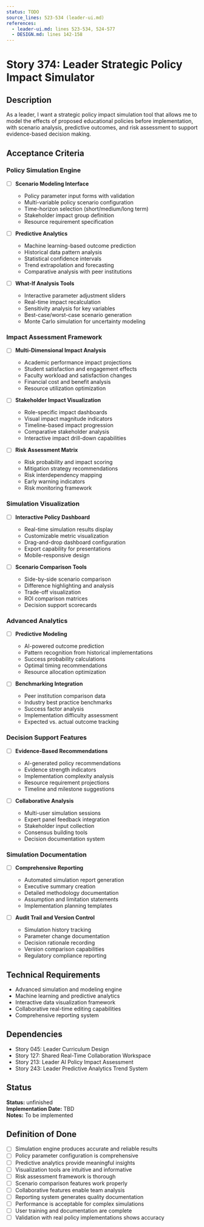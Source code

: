 ```yaml
---
status: TODO
source_lines: 523-534 (leader-ui.md)
references:
  - leader-ui.md: lines 523-534, 524-577
  - DESIGN.md: lines 142-158
---
```


# Story 374: Leader Strategic Policy Impact Simulator

## Description
As a leader, I want a strategic policy impact simulation tool that allows me to model the effects of proposed educational policies before implementation, with scenario analysis, predictive outcomes, and risk assessment to support evidence-based decision making.

## Acceptance Criteria

### Policy Simulation Engine
- [ ] **Scenario Modeling Interface**
  - Policy parameter input forms with validation
  - Multi-variable policy scenario configuration
  - Time-horizon selection (short/medium/long term)
  - Stakeholder impact group definition
  - Resource requirement specification

- [ ] **Predictive Analytics**
  - Machine learning-based outcome prediction
  - Historical data pattern analysis
  - Statistical confidence intervals
  - Trend extrapolation and forecasting
  - Comparative analysis with peer institutions

- [ ] **What-If Analysis Tools**
  - Interactive parameter adjustment sliders
  - Real-time impact recalculation
  - Sensitivity analysis for key variables
  - Best-case/worst-case scenario generation
  - Monte Carlo simulation for uncertainty modeling

### Impact Assessment Framework
- [ ] **Multi-Dimensional Impact Analysis**
  - Academic performance impact projections
  - Student satisfaction and engagement effects
  - Faculty workload and satisfaction changes
  - Financial cost and benefit analysis
  - Resource utilization optimization

- [ ] **Stakeholder Impact Visualization**
  - Role-specific impact dashboards
  - Visual impact magnitude indicators
  - Timeline-based impact progression
  - Comparative stakeholder analysis
  - Interactive impact drill-down capabilities

- [ ] **Risk Assessment Matrix**
  - Risk probability and impact scoring
  - Mitigation strategy recommendations
  - Risk interdependency mapping
  - Early warning indicators
  - Risk monitoring framework

### Simulation Visualization
- [ ] **Interactive Policy Dashboard**
  - Real-time simulation results display
  - Customizable metric visualization
  - Drag-and-drop dashboard configuration
  - Export capability for presentations
  - Mobile-responsive design

- [ ] **Scenario Comparison Tools**
  - Side-by-side scenario comparison
  - Difference highlighting and analysis
  - Trade-off visualization
  - ROI comparison matrices
  - Decision support scorecards

### Advanced Analytics
- [ ] **Predictive Modeling**
  - AI-powered outcome prediction
  - Pattern recognition from historical implementations
  - Success probability calculations
  - Optimal timing recommendations
  - Resource allocation optimization

- [ ] **Benchmarking Integration**
  - Peer institution comparison data
  - Industry best practice benchmarks
  - Success factor analysis
  - Implementation difficulty assessment
  - Expected vs. actual outcome tracking

### Decision Support Features
- [ ] **Evidence-Based Recommendations**
  - AI-generated policy recommendations
  - Evidence strength indicators
  - Implementation complexity analysis
  - Resource requirement projections
  - Timeline and milestone suggestions

- [ ] **Collaborative Analysis**
  - Multi-user simulation sessions
  - Expert panel feedback integration
  - Stakeholder input collection
  - Consensus building tools
  - Decision documentation system

### Simulation Documentation
- [ ] **Comprehensive Reporting**
  - Automated simulation report generation
  - Executive summary creation
  - Detailed methodology documentation
  - Assumption and limitation statements
  - Implementation planning templates

- [ ] **Audit Trail and Version Control**
  - Simulation history tracking
  - Parameter change documentation
  - Decision rationale recording
  - Version comparison capabilities
  - Regulatory compliance reporting

## Technical Requirements
- Advanced simulation and modeling engine
- Machine learning and predictive analytics
- Interactive data visualization framework
- Collaborative real-time editing capabilities
- Comprehensive reporting system

## Dependencies
- Story 045: Leader Curriculum Design
- Story 127: Shared Real-Time Collaboration Workspace
- Story 213: Leader AI Policy Impact Assessment
- Story 243: Leader Predictive Analytics Trend System


## Status
**Status:** unfinished  
**Implementation Date:** TBD  
**Notes:** To be implemented
## Definition of Done
- [ ] Simulation engine produces accurate and reliable results
- [ ] Policy parameter configuration is comprehensive
- [ ] Predictive analytics provide meaningful insights
- [ ] Visualization tools are intuitive and informative
- [ ] Risk assessment framework is thorough
- [ ] Scenario comparison features work properly
- [ ] Collaborative features enable team analysis
- [ ] Reporting system generates quality documentation
- [ ] Performance is acceptable for complex simulations
- [ ] User training and documentation are complete
- [ ] Validation with real policy implementations shows accuracy